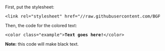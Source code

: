 First, put the stylesheet:
<pre>&lt;link rel="stylesheet" href="//raw.githubusercontent.com/BGP100/ColorPack/main/CSS"&gt;</pre>
Then, the code for the colored text:
<pre>&lt;color class="example"&gt;<b>Text goes here!</b>&lt;/color&gt;</pre>
<b>Note:</b> this code will make black text.
